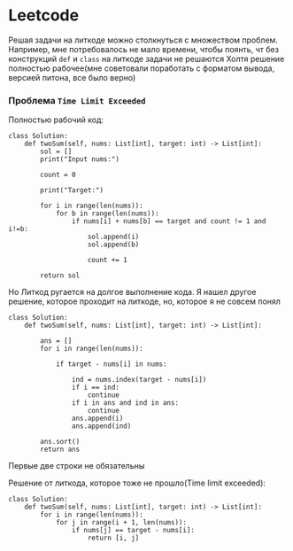 # Leetcode
Решая задачи на литкоде можно столкнуться с множеством проблем. Например, мне потребовалось не мало времени, чтобы поянть, чт без конструкций `def` и `class` на литкоде задачи не решаются
Холтя решение полностью рабочее(мне советовали поработать с форматом вывода, версией питона, все было верно)
### Проблема `Time Limit Exceeded`

Полностью рабочий код:
```
class Solution:
    def twoSum(self, nums: List[int], target: int) -> List[int]:
        sol = []
        print("Input nums:")

        count = 0

        print("Target:")
        
        for i in range(len(nums)):
            for b in range(len(nums)):
                if nums[i] + nums[b] == target and count != 1 and i!=b:
                    sol.append(i)
                    sol.append(b)
                    
                    count += 1

        return sol
```
Но Литкод ругается на долгое выполнение кода.
Я нашел другое решение, которое проходит на литкоде, но, которое я не совсем понял

```
class Solution:
    def twoSum(self, nums: List[int], target: int) -> List[int]:

        ans = []
        for i in range(len(nums)):

            if target - nums[i] in nums:

                ind = nums.index(target - nums[i])
                if i == ind:
                    continue
                if i in ans and ind in ans:
                    continue
                ans.append(i)
                ans.append(ind)

        ans.sort()
        return ans
```
Первые две строки не обязательны

Решение от литкода, которое тоже не прошло(Time limit exceeded):

```
class Solution:
    def twoSum(self, nums: List[int], target: int) -> List[int]:
        for i in range(len(nums)):
            for j in range(i + 1, len(nums)):
                if nums[j] == target - nums[i]:
                    return [i, j]
```
